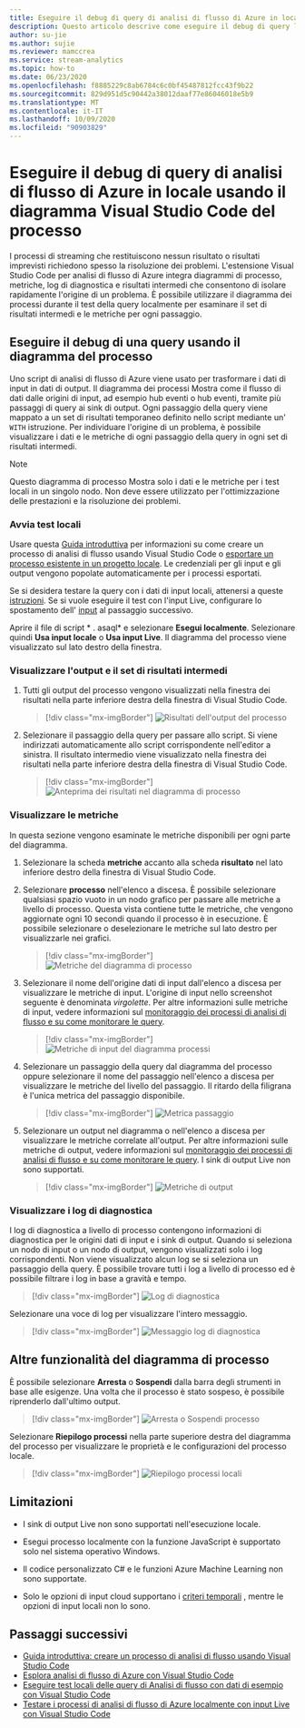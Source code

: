 ```yaml
---
title: Eseguire il debug di query di analisi di flusso di Azure in locale usando il diagramma Visual Studio Code del processo
description: Questo articolo descrive come eseguire il debug di query localmente usando il diagramma dei processi nell'estensione analisi di flusso di Azure per Visual Studio Code.
author: su-jie
ms.author: sujie
ms.reviewer: mamccrea
ms.service: stream-analytics
ms.topic: how-to
ms.date: 06/23/2020
ms.openlocfilehash: f8885229c8ab6784c6c0bf45487812fcc43f9b22
ms.sourcegitcommit: 829d951d5c90442a38012daaf77e86046018e5b9
ms.translationtype: MT
ms.contentlocale: it-IT
ms.lasthandoff: 10/09/2020
ms.locfileid: "90903829"
---
```

# <a name="debug-azure-stream-analytics-queries-locally-using-job-diagram-in-visual-studio-code"></a>Eseguire il debug di query di analisi di flusso di Azure in locale usando il diagramma Visual Studio Code del processo

I processi di streaming che restituiscono nessun risultato o risultati imprevisti richiedono spesso la risoluzione dei problemi. L'estensione Visual Studio Code per analisi di flusso di Azure integra diagrammi di processo, metriche, log di diagnostica e risultati intermedi che consentono di isolare rapidamente l'origine di un problema. È possibile utilizzare il diagramma dei processi durante il test della query localmente per esaminare il set di risultati intermedi e le metriche per ogni passaggio.

## <a name="debug-a-query-using-job-diagram"></a>Eseguire il debug di una query usando il diagramma del processo

Uno script di analisi di flusso di Azure viene usato per trasformare i dati di input in dati di output. Il diagramma dei processi Mostra come il flusso di dati dalle origini di input, ad esempio hub eventi o hub eventi, tramite più passaggi di query ai sink di output. Ogni passaggio della query viene mappato a un set di risultati temporaneo definito nello script mediante un' `WITH` istruzione. Per individuare l'origine di un problema, è possibile visualizzare i dati e le metriche di ogni passaggio della query in ogni set di risultati intermedi.

> [!NOTE]
> Questo diagramma di processo Mostra solo i dati e le metriche per i test locali in un singolo nodo. Non deve essere utilizzato per l'ottimizzazione delle prestazioni e la risoluzione dei problemi.

### <a name="start-local-testing"></a>Avvia test locali

Usare questa [Guida introduttiva](quick-create-visual-studio-code.md) per informazioni su come creare un processo di analisi di flusso usando Visual Studio Code o [esportare un processo esistente in un progetto locale](visual-studio-code-explore-jobs.md). Le credenziali per gli input e gli output vengono popolate automaticamente per i processi esportati.

Se si desidera testare la query con i dati di input locali, attenersi a queste [istruzioni](visual-studio-code-local-run.md). Se si vuole eseguire il test con l'input Live, configurare lo spostamento dell' [input](stream-analytics-add-inputs.md) al passaggio successivo. 

Aprire il file di script * \. asaql* e selezionare **Esegui localmente**. Selezionare quindi **Usa input locale** o **Usa input Live**. Il diagramma del processo viene visualizzato sul lato destro della finestra.

### <a name="view-the-output-and-intermediate-result-set"></a>Visualizzare l'output e il set di risultati intermedi  

1. Tutti gli output del processo vengono visualizzati nella finestra dei risultati nella parte inferiore destra della finestra di Visual Studio Code.

   > [!div class="mx-imgBorder"]
   > ![Risultati dell'output del processo](./media/debug-locally-using-job-diagram-vs-code/job-output-results.png)

2. Selezionare il passaggio della query per passare allo script. Si viene indirizzati automaticamente allo script corrispondente nell'editor a sinistra. Il risultato intermedio viene visualizzato nella finestra dei risultati nella parte inferiore destra della finestra di Visual Studio Code.

   > [!div class="mx-imgBorder"]
   > ![Anteprima dei risultati nel diagramma di processo](./media/debug-locally-using-job-diagram-vs-code/preview-result.png)

### <a name="view-metrics"></a>Visualizzare le metriche

In questa sezione vengono esaminate le metriche disponibili per ogni parte del diagramma.

1. Selezionare la scheda **metriche** accanto alla scheda **risultato** nel lato inferiore destro della finestra di Visual Studio Code.

2. Selezionare **processo** nell'elenco a discesa. È possibile selezionare qualsiasi spazio vuoto in un nodo grafico per passare alle metriche a livello di processo. Questa vista contiene tutte le metriche, che vengono aggiornate ogni 10 secondi quando il processo è in esecuzione. È possibile selezionare o deselezionare le metriche sul lato destro per visualizzarle nei grafici.

   > [!div class="mx-imgBorder"]
   > ![Metriche del diagramma di processo](./media/debug-locally-using-job-diagram-vs-code/job-metrics.png)

3. Selezionare il nome dell'origine dati di input dall'elenco a discesa per visualizzare le metriche di input. L'origine di input nello screenshot seguente è denominata *virgolette*. Per altre informazioni sulle metriche di input, vedere informazioni sul [monitoraggio dei processi di analisi di flusso e su come monitorare le query](stream-analytics-monitoring.md).

   > [!div class="mx-imgBorder"]
   > ![Metriche di input del diagramma processi](./media/debug-locally-using-job-diagram-vs-code/input-metrics.png)

4. Selezionare un passaggio della query dal diagramma del processo oppure selezionare il nome del passaggio nell'elenco a discesa per visualizzare le metriche del livello del passaggio. Il ritardo della filigrana è l'unica metrica del passaggio disponibile.

   > [!div class="mx-imgBorder"]
   > ![Metrica passaggio](./media/debug-locally-using-job-diagram-vs-code/step-metrics.png)

5. Selezionare un output nel diagramma o nell'elenco a discesa per visualizzare le metriche correlate all'output. Per altre informazioni sulle metriche di output, vedere informazioni sul [monitoraggio dei processi di analisi di flusso e su come monitorare le query](stream-analytics-monitoring.md). I sink di output Live non sono supportati.

   > [!div class="mx-imgBorder"]
   > ![Metriche di output](./media/debug-locally-using-job-diagram-vs-code/output-metrics.png)

### <a name="view-diagnostic-logs"></a>Visualizzare i log di diagnostica

I log di diagnostica a livello di processo contengono informazioni di diagnostica per le origini dati di input e i sink di output. Quando si seleziona un nodo di input o un nodo di output, vengono visualizzati solo i log corrispondenti. Non viene visualizzato alcun log se si seleziona un passaggio della query. È possibile trovare tutti i log a livello di processo ed è possibile filtrare i log in base a gravità e tempo.

   > [!div class="mx-imgBorder"]
   > ![Log di diagnostica](./media/debug-locally-using-job-diagram-vs-code/diagnostic-logs.png)

   Selezionare una voce di log per visualizzare l'intero messaggio.

   > [!div class="mx-imgBorder"]
   > ![Messaggio log di diagnostica](./media/debug-locally-using-job-diagram-vs-code/diagnostic-logs-message.png)


## <a name="other-job-diagram-features"></a>Altre funzionalità del diagramma di processo

È possibile selezionare **Arresta** o **Sospendi** dalla barra degli strumenti in base alle esigenze. Una volta che il processo è stato sospeso, è possibile riprenderlo dall'ultimo output.

> [!div class="mx-imgBorder"]
> ![Arresta o Sospendi processo](./media/debug-locally-using-job-diagram-vs-code/stop-pause-job.png)

Selezionare **Riepilogo processi** nella parte superiore destra del diagramma del processo per visualizzare le proprietà e le configurazioni del processo locale.

> [!div class="mx-imgBorder"]
> ![Riepilogo processi locali](./media/debug-locally-using-job-diagram-vs-code/job-summary.png)

## <a name="limitations"></a>Limitazioni

* I sink di output Live non sono supportati nell'esecuzione locale.

* Esegui processo localmente con la funzione JavaScript è supportato solo nel sistema operativo Windows.

* Il codice personalizzato C# e le funzioni Azure Machine Learning non sono supportate. 

* Solo le opzioni di input cloud supportano i [criteri temporali](stream-analytics-out-of-order-and-late-events.md) , mentre le opzioni di input locali non lo sono.

## <a name="next-steps"></a>Passaggi successivi

* [Guida introduttiva: creare un processo di analisi di flusso usando Visual Studio Code](quick-create-visual-studio-code.md)
* [Esplora analisi di flusso di Azure con Visual Studio Code](visual-studio-code-explore-jobs.md)
* [Eseguire test locali delle query di Analisi di flusso con dati di esempio con Visual Studio Code](visual-studio-code-local-run.md)
* [Testare i processi di analisi di flusso di Azure localmente con input Live con Visual Studio Code](visual-studio-code-local-run-live-input.md)
